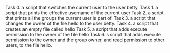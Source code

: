 Task 0. a script that switches the current user to the user  betty.
Task 1. a script that prints the effective username of the current user
Task 2. a script that prints all the groups the current user is part of.
Task 3. a script that changes the owner of the file hello to the user betty.
Task 4. a script that creates an empty file called hello
Task 5. a script that adds execute permission to the owner of the file hello
Task 6. s script that adds execute permission to the owner and the group owner, and read permission to other users, to the file hello.
